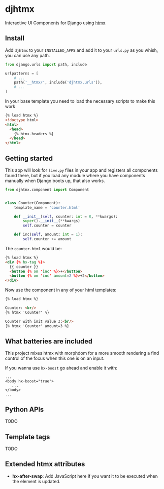 # djhtmx

Interactive UI Components for Django using [htmx](https://htmx.org)

## Install

Add `djhtmx` to your `INSTALLED_APPS` and add it to your `urls.py` as you whish, you can use any path.

```python
from django.urls import path, include

urlpatterns = [
    # ...
    path('__htmx/', include('djhtmx.urls')),
    # ...
]
```

In your base template you need to load the necessary scripts to make this work

```html
{% load htmx %}
<!doctype html>
<html>
  <head>
    {% htmx-headers %}
  </head>
</html>
```

## Getting started

This app will look for `live.py` files in your app and registers all components found there, but if you load any module where you have components manually when Django boots up, that also works.

```python
from djhtmx.component import Component


class Counter(Component):
    template_name = 'counter.html'

    def __init__(self, counter: int = 0, **kwargs):
        super().__init__(**kwargs)
        self.counter = counter

    def inc(self, amount: int = 1):
        self.counter += amount
```

The `counter.html` would be:

```html
{% load htmx %}
<div {% hx-tag %}>
  {{ counter }}
  <button {% on 'inc' %}>+</button>
  <button {% on 'inc' amount=2 %}>+2</button>
</div>
```

Now use the component in any of your html templates:

```html
{% load htmx %}

Counter: <br/>
{% htmx 'Counter' %}

Counter with init value 3:<br/>
{% htmx 'Counter' amount=3 %}
```

## What batteries are included

This project mixes htmx with morphdom for a more smooth rendering a find control of the focus when this one is on an input.

If you wanna use `hx-boost` go ahead and enable it with:

```
...
<body hx-boost="true">
   ...
</body>
...
```

## Python APIs

TODO

## Template tags

TODO

## Extended htmx attributes

- **hx-after-swap**: Add JavaScript here if you want it to be executed when the element is updated.
